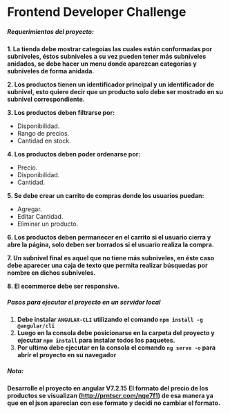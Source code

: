 # Frontend Developer Challenge

##### Requerimientos del proyecto:

**1. La tienda debe mostrar categoías las cuales están conformadas por subniveles, éstos subniveles a su vez pueden tener más subniveles anidados, se debe hacer un menu donde aparezcan categorías y subniveles de forma anidada.**

**2. Los productos tienen un identificador principal y un identificador de subnivel, esto quiere decir que un producto solo debe ser mostrado en su subnivel correspondiente.**

**3. Los productos deben filtrarse por:**
  - Disponibilidad.
  - Rango de precios.
  - Cantidad en stock.
    
**4. Los productos deben poder ordenarse por:**
  - Precio.
  - Disponibilidad.
  - Cantidad.
    
**5. Se debe crear un carrito de compras donde los usuarios puedan:**
  - Agregar.
  - Editar Cantidad.
  - Eliminar un producto.
    
**6. Los productos deben permanecer en el carrito si el usuario cierra y abre la página, solo deben ser borrados si el usuario realiza la compra.**

**7. Un subnivel final es aquel que no tiene más subniveles, en éste caso debe aparecer una caja de texto que permita realizar búsquedas por nombre en dichos subniveles.**

**8. El ecommerce debe ser responsive.**

##### Pasos para ejecutar el proyecto en un servidor local

1) **Debe instalar `ANGULAR-CLI` utilizando el comando `npm install -g @angular/cli`**
2) **Luego en la consola debe posicionarse en la carpeta del proyecto y ejecutar `npm install` para instalar todos los paquetes.**
3) **Por ultimo debe ejecutar en la consola el comando `ng serve -o` para abrir el proyecto en su navegador**

##### Nota: 
**Desarrolle el proyecto en angular V7.2.15**
**El formato del precio de los productos se visualizan (http://prntscr.com/nqe7f1) de esa manera ya que en el json aparecian con ese formato y decidi no cambiar el formato.**

